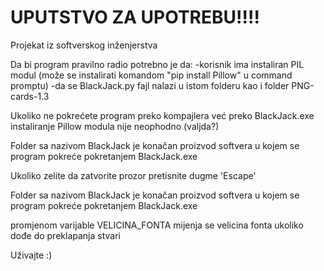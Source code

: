 # UPUTSTVO ZA UPOTREBU!!!!
Projekat iz softverskog inženjerstva

Da bi program pravilno radio potrebno je da:
-korisnik ima instaliran PIL modul
(može se instalirati komandom "pip install Pillow" u command promptu)
-da se BlackJack.py fajl nalazi u istom folderu kao i folder
  PNG-cards-1.3
  
Ukoliko ne pokrećete program preko kompajlera već preko BlackJack.exe instaliranje Pillow modula nije neophodno (valjda?)

Folder sa nazivom BlackJack je konačan proizvod softvera u kojem se
program pokreće pokretanjem BlackJack.exe

Ukoliko zelite da zatvorite prozor pretisnite dugme 'Escape'

Folder sa nazivom BlackJack je konačan proizvod softvera u kojem se
program pokreće pokretanjem BlackJack.exe

promjenom varijable VELICINA_FONTA mijenja se velicina fonta ukoliko
dođe do preklapanja stvari


Uživajte :)
